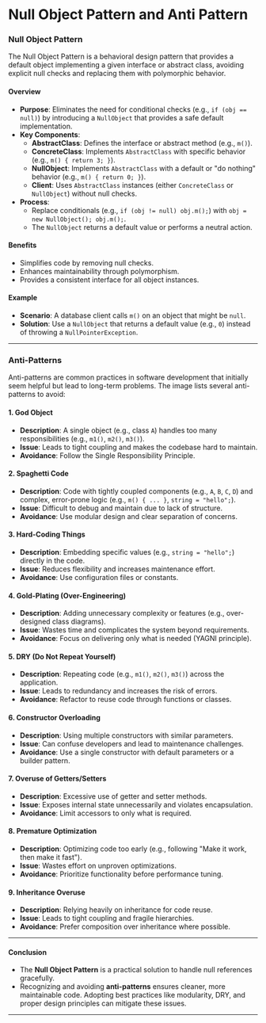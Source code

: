 # Null Object Pattern and Anti Pattern

### Null Object Pattern

The Null Object Pattern is a behavioral design pattern that provides a default object implementing a given interface or abstract class, avoiding explicit null checks and replacing them with polymorphic behavior.

#### Overview
- **Purpose**: Eliminates the need for conditional checks (e.g., `if (obj == null)`) by introducing a `NullObject` that provides a safe default implementation.
- **Key Components**:
  - **AbstractClass**: Defines the interface or abstract method (e.g., `m()`).
  - **ConcreteClass**: Implements `AbstractClass` with specific behavior (e.g., `m() { return 3; }`).
  - **NullObject**: Implements `AbstractClass` with a default or "do nothing" behavior (e.g., `m() { return 0; }`).
  - **Client**: Uses `AbstractClass` instances (either `ConcreteClass` or `NullObject`) without null checks.
- **Process**:
  - Replace conditionals (e.g., `if (obj != null) obj.m();`) with `obj = new NullObject(); obj.m();`.
  - The `NullObject` returns a default value or performs a neutral action.

#### Benefits
- Simplifies code by removing null checks.
- Enhances maintainability through polymorphism.
- Provides a consistent interface for all object instances.

#### Example
- **Scenario**: A database client calls `m()` on an object that might be `null`.
- **Solution**: Use a `NullObject` that returns a default value (e.g., `0`) instead of throwing a `NullPointerException`.

---

### Anti-Patterns

Anti-patterns are common practices in software development that initially seem helpful but lead to long-term problems. The image lists several anti-patterns to avoid:

#### 1. God Object
- **Description**: A single object (e.g., class `A`) handles too many responsibilities (e.g., `m1()`, `m2()`, `m3()`).
- **Issue**: Leads to tight coupling and makes the codebase hard to maintain.
- **Avoidance**: Follow the Single Responsibility Principle.

#### 2. Spaghetti Code
- **Description**: Code with tightly coupled components (e.g., `A`, `B`, `C`, `D`) and complex, error-prone logic (e.g., `m() { ... }`, `string = "hello";`).
- **Issue**: Difficult to debug and maintain due to lack of structure.
- **Avoidance**: Use modular design and clear separation of concerns.

#### 3. Hard-Coding Things
- **Description**: Embedding specific values (e.g., `string = "hello";`) directly in the code.
- **Issue**: Reduces flexibility and increases maintenance effort.
- **Avoidance**: Use configuration files or constants.

#### 4. Gold-Plating (Over-Engineering)
- **Description**: Adding unnecessary complexity or features (e.g., over-designed class diagrams).
- **Issue**: Wastes time and complicates the system beyond requirements.
- **Avoidance**: Focus on delivering only what is needed (YAGNI principle).

#### 5. DRY (Do Not Repeat Yourself)
- **Description**: Repeating code (e.g., `m1()`, `m2()`, `m3()`) across the application.
- **Issue**: Leads to redundancy and increases the risk of errors.
- **Avoidance**: Refactor to reuse code through functions or classes.

#### 6. Constructor Overloading
- **Description**: Using multiple constructors with similar parameters.
- **Issue**: Can confuse developers and lead to maintenance challenges.
- **Avoidance**: Use a single constructor with default parameters or a builder pattern.

#### 7. Overuse of Getters/Setters
- **Description**: Excessive use of getter and setter methods.
- **Issue**: Exposes internal state unnecessarily and violates encapsulation.
- **Avoidance**: Limit accessors to only what is required.

#### 8. Premature Optimization
- **Description**: Optimizing code too early (e.g., following "Make it work, then make it fast").
- **Issue**: Wastes effort on unproven optimizations.
- **Avoidance**: Prioritize functionality before performance tuning.

#### 9. Inheritance Overuse
- **Description**: Relying heavily on inheritance for code reuse.
- **Issue**: Leads to tight coupling and fragile hierarchies.
- **Avoidance**: Prefer composition over inheritance where possible.

---

#### Conclusion
- The **Null Object Pattern** is a practical solution to handle null references gracefully.
- Recognizing and avoiding **anti-patterns** ensures cleaner, more maintainable code. Adopting best practices like modularity, DRY, and proper design principles can mitigate these issues.

---